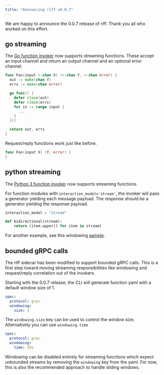 ```yaml
---
title: "Announcing riff v0.0.7"
---
```


We are happy to announce the 0.0.7 release of riff. Thank you all who worked on this effort.

<!--truncate-->


## go streaming

The [Go function invoker](https://github.com/projectriff/go-function-invoker) now supports streaming functions.
These accept an input channel and return an output channel and an optional error channel.

```go
func Foo(input <-chan X) (<-chan Y, <-chan error) {
  out := make(chan Y)
  errs := make(chan error)

  go func() {
    defer close(out)
    defer close(errs)
    for in := range input {
      ...
    }
  }()

  return out, errs
}
```

Request/reply functions work just like before.

```go
func Foo(input X) (Y, error) {
}
```

## python streaming

The [Python 3 function invoker](https://github.com/projectriff/python3-function-invoker) now supports streaming functions.

For function modules with `interaction_model='stream'`, the invoker will pass a generator yielding each message payload.
The response should be a generator yielding the response payload.

```python
interaction_model = "stream"

def bidirectional(stream):
    return (item.upper() for item in stream)
```

For another example, see this windowing [sample](https://github.com/projectriff/python3-function-invoker/blob/master/samples/windows/windows.py).


## bounded gRPC calls 

The riff sidecar has been modified to support bounded gRPC calls. This is a first step toward moving streaming responsibilities like windowing and request/reply correlation out of the invokers. 

Starting with the 0.0.7 release, the CLI will generate function yaml with a default window size of 1.
```yaml
spec:
  protocol: grpc
  windowing:
    size: 1
```   

The `windowing.size` key can be used to control the window size. Alternatively you can use `windowing.time`
```yaml
spec:
  protocol: grpc
  windowing:
    time: 10s
```
Windowing can be disabled entirely for streaming functions which expect unbounded streams by removing the  `windowing` key from the yaml. For now, this is also the recommended approach to handle sliding windows.


